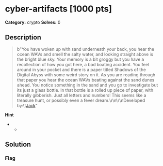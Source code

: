 # cyber-artifacts [1000 pts]

**Category:** crypto
**Solves:** 0

## Description
>b"You have woken up with sand underneath your back, you hear the ocean WAVs and smell the salty water, and looking straight above is the bright blue sky. Your memory is a bit groggy but you have a recollection of how you got here, a bad boating accident. You feel around in your pocket and there is a paper titled Shadows of the Digital Abyss with some weird story on it. As you are reading through that paper you hear the ocean WAVs beating against the sand dunes ahead. You notice something in the sand and you go to investigate but its just a glass bottle. In that bottle is a rolled up piece of paper, with literally gibberish. Just all letters and numbers! This seems like a treasure hunt, or possibly even a fever dream.\r\n\r\nDeveloped by:\t[Jack](https://github.com/JohnZabriskie)"

**Hint**
* -

## Solution

### Flag

